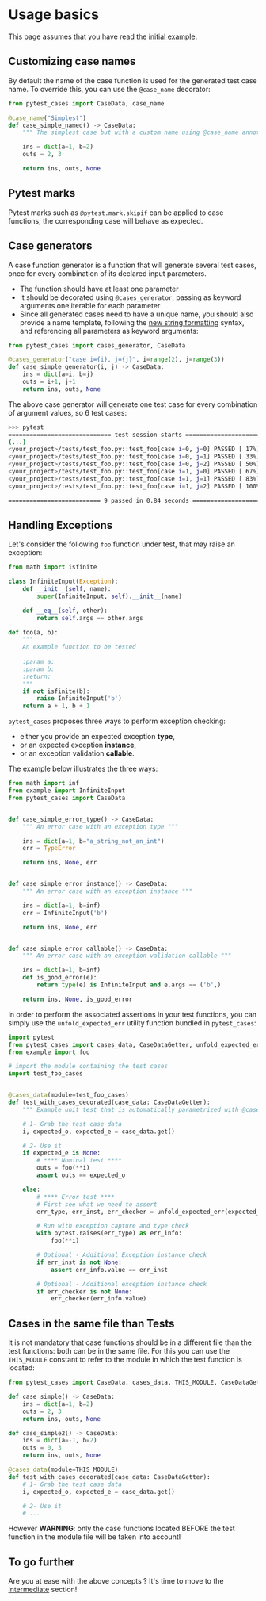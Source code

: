 # Usage basics

This page assumes that you have read the [initial example](../index.html#usage).

## Customizing case names

By default the name of the case function is used for the generated test case name. To override this, you can use the `@case_name` decorator:

```python
from pytest_cases import CaseData, case_name

@case_name("Simplest")
def case_simple_named() -> CaseData:
    """ The simplest case but with a custom name using @case_name annotation """

    ins = dict(a=1, b=2)
    outs = 2, 3

    return ins, outs, None
```

## Pytest marks

Pytest marks such as `@pytest.mark.skipif` can be applied to case functions, the corresponding case will behave as expected.

## Case generators

A case function generator is a function that will generate several test cases, once for every combination of its declared input parameters. 
 
 - The function should have at least one parameter
 - It should be decorated using `@cases_generator`, passing as keyword arguments one iterable for each parameter
 - Since all generated cases need to have a unique name, you should also provide a name template, following the [new string formatting](https://docs.python.org/3.7/library/stdtypes.html#str.format) syntax, and referencing all parameters as keyword arguments:

```python
from pytest_cases import cases_generator, CaseData

@cases_generator("case i={i}, j={j}", i=range(2), j=range(3))
def case_simple_generator(i, j) -> CaseData:
    ins = dict(a=i, b=j)
    outs = i+1, j+1
    return ins, outs, None
```

The above case generator will generate one test case for every combination of argument values, so 6 test cases:

```bash
>>> pytest
============================= test session starts =============================
(...)
<your_project>/tests/test_foo.py::test_foo[case i=0, j=0] PASSED [ 17%]
<your_project>/tests/test_foo.py::test_foo[case i=0, j=1] PASSED [ 33%]
<your_project>/tests/test_foo.py::test_foo[case i=0, j=2] PASSED [ 50%]
<your_project>/tests/test_foo.py::test_foo[case i=1, j=0] PASSED [ 67%]
<your_project>/tests/test_foo.py::test_foo[case i=1, j=1] PASSED [ 83%]
<your_project>/tests/test_foo.py::test_foo[case i=1, j=2] PASSED [ 100%]

========================== 9 passed in 0.84 seconds ==========================
```

## Handling Exceptions

Let's consider the following `foo` function under test, that may raise an exception:

```python
from math import isfinite

class InfiniteInput(Exception):
    def __init__(self, name):
        super(InfiniteInput, self).__init__(name)

    def __eq__(self, other):
        return self.args == other.args

def foo(a, b):
    """
    An example function to be tested
    
    :param a:
    :param b:
    :return:
    """
    if not isfinite(b):
        raise InfiniteInput('b')
    return a + 1, b + 1
```

`pytest_cases` proposes three ways to perform exception checking: 

 - either you provide an expected exception **type**, 
 - or an expected exception **instance**, 
 - or an exception validation **callable**.

The example below illustrates the three ways:

```python
from math import inf
from example import InfiniteInput
from pytest_cases import CaseData


def case_simple_error_type() -> CaseData:
    """ An error case with an exception type """

    ins = dict(a=1, b="a_string_not_an_int")
    err = TypeError

    return ins, None, err


def case_simple_error_instance() -> CaseData:
    """ An error case with an exception instance """

    ins = dict(a=1, b=inf)
    err = InfiniteInput('b')

    return ins, None, err


def case_simple_error_callable() -> CaseData:
    """ An error case with an exception validation callable """

    ins = dict(a=1, b=inf)
    def is_good_error(e):
        return type(e) is InfiniteInput and e.args == ('b',)

    return ins, None, is_good_error
```

In order to perform the associated assertions in your test functions, you can simply use the `unfold_expected_err` utility function bundled in `pytest_cases`:

```python
import pytest
from pytest_cases import cases_data, CaseDataGetter, unfold_expected_err
from example import foo

# import the module containing the test cases
import test_foo_cases


@cases_data(module=test_foo_cases)
def test_with_cases_decorated(case_data: CaseDataGetter):
    """ Example unit test that is automatically parametrized with @cases_data """

    # 1- Grab the test case data
    i, expected_o, expected_e = case_data.get()

    # 2- Use it
    if expected_e is None:
        # **** Nominal test ****
        outs = foo(**i)
        assert outs == expected_o

    else:
        # **** Error test ****
        # First see what we need to assert
        err_type, err_inst, err_checker = unfold_expected_err(expected_e)

        # Run with exception capture and type check
        with pytest.raises(err_type) as err_info:
            foo(**i)

        # Optional - Additional Exception instance check
        if err_inst is not None:
            assert err_info.value == err_inst

        # Optional - Additional exception instance check
        if err_checker is not None:
            err_checker(err_info.value)
```

## Cases in the same file than Tests

It is not mandatory that case functions should be in a different file than the test functions: both can be in the same file. For this you can use the `THIS_MODULE` constant to refer to the module in which the test function is located:

```python
from pytest_cases import CaseData, cases_data, THIS_MODULE, CaseDataGetter

def case_simple() -> CaseData:
    ins = dict(a=1, b=2)
    outs = 2, 3
    return ins, outs, None

def case_simple2() -> CaseData:
    ins = dict(a=-1, b=2)
    outs = 0, 3
    return ins, outs, None

@cases_data(module=THIS_MODULE)
def test_with_cases_decorated(case_data: CaseDataGetter):
    # 1- Grab the test case data
    i, expected_o, expected_e = case_data.get()

    # 2- Use it
    # ...
```

However **WARNING**: only the case functions located BEFORE the test function in the module file will be taken into account!

## To go further

Are you at ease with the above concepts ? It's time to move to the [intermediate](./intermediate.md) section!
